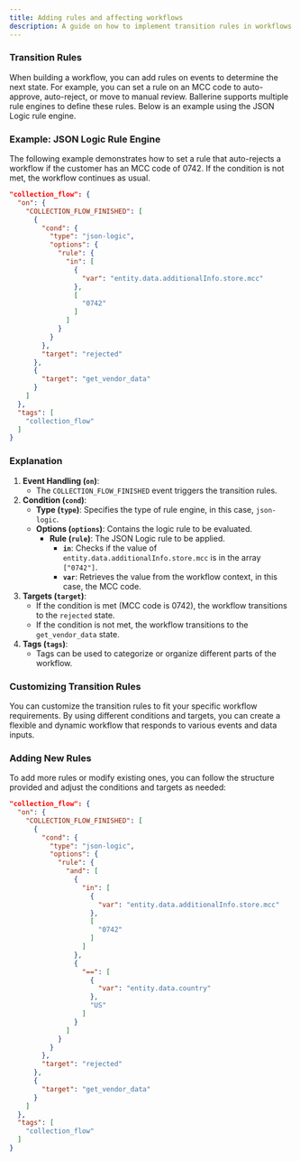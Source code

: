 ```yaml
---
title: Adding rules and affecting workflows
description: A guide on how to implement transition rules in workflows using JSON Logic to automate state changes based on specific conditions.
---
```


### Transition Rules

When building a workflow, you can add rules on events to determine the next state. For example, you can set a rule on an MCC code to auto-approve, auto-reject, or move to manual review. Ballerine supports multiple rule engines to define these rules. Below is an example using the JSON Logic rule engine.

### Example: JSON Logic Rule Engine

The following example demonstrates how to set a rule that auto-rejects a workflow if the customer has an MCC code of 0742. If the condition is not met, the workflow continues as usual.

```json
"collection_flow": {
  "on": {
    "COLLECTION_FLOW_FINISHED": [
      {
        "cond": {
          "type": "json-logic",
          "options": {
            "rule": {
              "in": [
                {
                  "var": "entity.data.additionalInfo.store.mcc"
                },
                [
                  "0742"
                ]
              ]
            }
          }
        },
        "target": "rejected"
      },
      {
        "target": "get_vendor_data"
      }
    ]
  },
  "tags": [
    "collection_flow"
  ]
}

```

### Explanation

1. **Event Handling (`on`)**:
    - The `COLLECTION_FLOW_FINISHED` event triggers the transition rules.
2. **Condition (`cond`)**:
    - **Type (`type`)**: Specifies the type of rule engine, in this case, `json-logic`.
    - **Options (`options`)**: Contains the logic rule to be evaluated.
        - **Rule (`rule`)**: The JSON Logic rule to be applied.
            - **`in`**: Checks if the value of `entity.data.additionalInfo.store.mcc` is in the array `["0742"]`.
            - **`var`**: Retrieves the value from the workflow context, in this case, the MCC code.
3. **Targets (`target`)**:
    - If the condition is met (MCC code is 0742), the workflow transitions to the `rejected` state.
    - If the condition is not met, the workflow transitions to the `get_vendor_data` state.
4. **Tags (`tags`)**:
    - Tags can be used to categorize or organize different parts of the workflow.

### Customizing Transition Rules

You can customize the transition rules to fit your specific workflow requirements. By using different conditions and targets, you can create a flexible and dynamic workflow that responds to various events and data inputs.

### Adding New Rules

To add more rules or modify existing ones, you can follow the structure provided and adjust the conditions and targets as needed:

```json
"collection_flow": {
  "on": {
    "COLLECTION_FLOW_FINISHED": [
      {
        "cond": {
          "type": "json-logic",
          "options": {
            "rule": {
              "and": [
                {
                  "in": [
                    {
                      "var": "entity.data.additionalInfo.store.mcc"
                    },
                    [
                      "0742"
                    ]
                  ]
                },
                {
                  "==": [
                    {
                      "var": "entity.data.country"
                    },
                    "US"
                  ]
                }
              ]
            }
          }
        },
        "target": "rejected"
      },
      {
        "target": "get_vendor_data"
      }
    ]
  },
  "tags": [
    "collection_flow"
  ]
}
```
